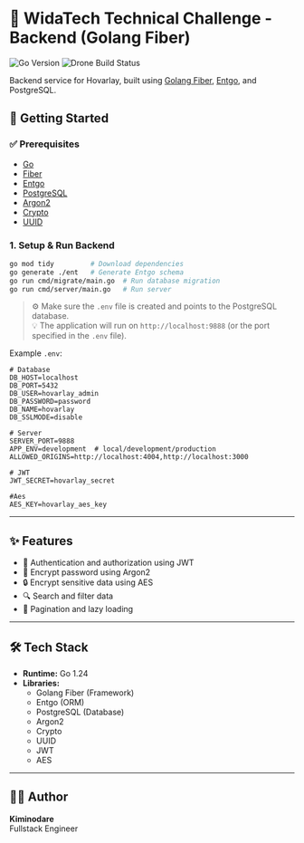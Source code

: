 # 🧾 WidaTech Technical Challenge - Backend (Golang Fiber)
![Go Version](https://img.shields.io/badge/go-1.24-blue)
![Drone Build Status](https://drone-tencent.aldera.space/api/badges/kiminodare/HOVARLAY-BE/status.svg?branch=dev)

Backend service for Hovarlay, built using [Golang Fiber](https://gofiber.io/), [Entgo](https://entgo.io/), and PostgreSQL.

## 🚀 Getting Started

### ✅ Prerequisites

- [Go](https://golang.org/)
- [Fiber](https://gofiber.io/)
- [Entgo](https://entgo.io/)
- [PostgreSQL](https://www.postgresql.org/)
- [Argon2](https://github.com/elithrar/argon2)
- [Crypto](https://pkg.go.dev/golang.org/x/crypto)
- [UUID](https://pkg.go.dev/github.com/google/uuid)

### 1. Setup & Run Backend

```bash
go mod tidy         # Download dependencies
go generate ./ent   # Generate Entgo schema
go run cmd/migrate/main.go  # Run database migration
go run cmd/server/main.go   # Run server
```

> ⚙️ Make sure the `.env` file is created and points to the PostgreSQL database. \
> 💡 The application will run on `http://localhost:9888` (or the port specified in the `.env` file).

Example `.env`:

```dotenv
# Database
DB_HOST=localhost
DB_PORT=5432
DB_USER=hovarlay_admin
DB_PASSWORD=password
DB_NAME=hovarlay
DB_SSLMODE=disable

# Server
SERVER_PORT=9888
APP_ENV=development  # local/development/production
ALLOWED_ORIGINS=http://localhost:4004,http://localhost:3000

# JWT
JWT_SECRET=hovarlay_secret

#Aes
AES_KEY=hovarlay_aes_key

```

---

## ✨ Features

- 🔐 Authentication and authorization using JWT
- 🔑 Encrypt password using Argon2
- 🔒 Encrypt sensitive data using AES
- 🔍 Search and filter data
- 🔄 Pagination and lazy loading

---

## 🛠 Tech Stack

- **Runtime:** Go 1.24
- **Libraries:**
  - Golang Fiber (Framework)
  - Entgo (ORM)
  - PostgreSQL (Database)
  - Argon2
  - Crypto
  - UUID
  - JWT
  - AES
---

## 👨‍💻 Author

**Kiminodare**  
Fullstack Engineer
